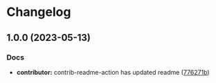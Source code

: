 # Changelog

## 1.0.0 (2023-05-13)


### Docs

* **contributor:** contrib-readme-action has updated readme ([776271b](https://github.com/School-of-Website-Engineering/CollectX-Display-System/commit/776271b402bd01c8967ab52a52f1aec2285d9426))
